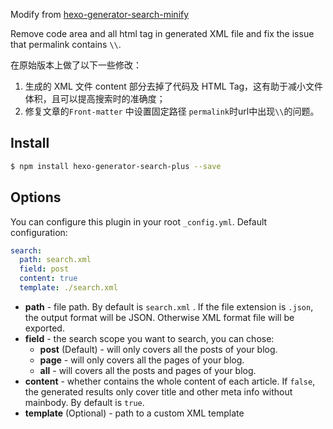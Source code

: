 
Modify from [hexo-generator-search-minify](https://www.npmjs.com/package/hexo-generator-search-minify)

Remove code area and all html tag in generated XML file and fix the issue that permalink contains `\\`.

在原始版本上做了以下一些修改：

1. 生成的 XML 文件 content 部分去掉了代码及 HTML Tag，这有助于减小文件体积，且可以提高搜索时的准确度；
2. 修复文章的`Front-matter` 中设置固定路径 `permalink`时url中出现`\\`的问题。



## Install

``` bash
$ npm install hexo-generator-search-plus --save
```

## Options

You can configure this plugin in your root `_config.yml`. Default configuration:

``` yaml
search:
  path: search.xml
  field: post
  content: true
  template: ./search.xml
```

- **path** - file path. By default is `search.xml` . If the file extension is `.json`, the output format will be JSON. Otherwise XML format file will be exported.
- **field** - the search scope you want to search, you can chose:
  * **post** (Default) - will only covers all the posts of your blog.
  * **page** - will only covers all the pages of your blog.
  * **all** - will covers all the posts and pages of your blog.
- **content** - whether contains the whole content of each article. If `false`, the generated results only cover title and other meta info without mainbody. By default is `true`.
- **template** (Optional) - path to a custom XML template

